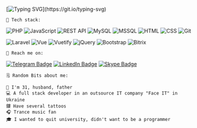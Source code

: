 [![Typing SVG](http://readme-typing-svg.herokuapp.com?font=Poiret+One&size=25&duration=3000&pause=500&color=70E852&multiline=true&width=800&height=100&lines=Hey%2C+I'm+Alex!+%F0%9F%91%8B;Developer+by+education+and+a+state+of+mind.;I+completely+agree+with+the+statement%2C+that+there's+no+limit+to+perfection.)](https://git.io/typing-svg)

    💪 Tech stack:
![PHP](https://img.shields.io/badge/php-465189.svg?style=for-the-badge&logo=php&logoColor=white)
![JavaScript](https://img.shields.io/badge/javascript-e9ce1b.svg?style=for-the-badge&logo=javascript&logoColor=black)
![REST API](https://img.shields.io/badge/rest%20api-555555.svg?style=for-the-badge&logo=api&logoColor=white)
![MySQL](https://img.shields.io/badge/mysql-386890.svg?style=for-the-badge&logo=mysql&logoColor=white)
![MSSQL](https://img.shields.io/badge/mssql-386890.svg?style=for-the-badge&logo=mssql&logoColor=white)
![HTML](https://img.shields.io/badge/html-d54022.svg?style=for-the-badge&logo=html&logoColor=white)
![CSS](https://img.shields.io/badge/css-005bae.svg?style=for-the-badge&logo=css&logoColor=black)
![Git](https://img.shields.io/badge/git-f74223.svg?style=for-the-badge&logo=git&logoColor=white)

![Laravel](https://img.shields.io/badge/laravel-ff1e12.svg?style=for-the-badge&logo=laravel&logoColor=white)
![Vue](https://img.shields.io/badge/vue-33b378.svg?style=for-the-badge&logo=vue.js&logoColor=white)
![Vuetify](https://img.shields.io/badge/vuetify-148df5.svg?style=for-the-badge&logo=vuetify&logoColor=white)
![jQuery](https://img.shields.io/badge/jquery-0a5ea4.svg?style=for-the-badge&logo=jquery&logoColor=white)
![Bootstrap](https://img.shields.io/badge/bootstrap-6a2ff9.svg?style=for-the-badge&logo=bootstrap&logoColor=white)
![Bitrix](https://img.shields.io/badge/bitrix-45d8f9.svg?style=for-the-badge&logo=bitrix&logoColor=white)


    📱 Reach me on: 
[![Telegram Badge](https://img.shields.io/badge/Telegram-2CA5E0?style=for-the-badge&logo=telegram&logoColor=white)](https://t.me/alex_mink)
[![LinkedIn Badge](https://img.shields.io/badge/linkedin-%230077B5.svg?style=for-the-badge&logo=linkedin&logoColor=white)](https://www.linkedin.com/in/minkalex/)
[![Skype Badge](https://img.shields.io/badge/skype-00abed.svg?style=for-the-badge&logo=skype&logoColor=white)](https://join.skype.com/invite/mQVNj3ewsFIk)


    🗒 Random Bits about me:

    🤵️ I'm 31, husband, father
    💻️ A full stack developer in an outsource IT company "Face IT" in Ukraine
    鏤️ Have several tattoos
    🎧️ Trance music fan
    🎓️ I wanted to quit university, didn't want to be a programmer
